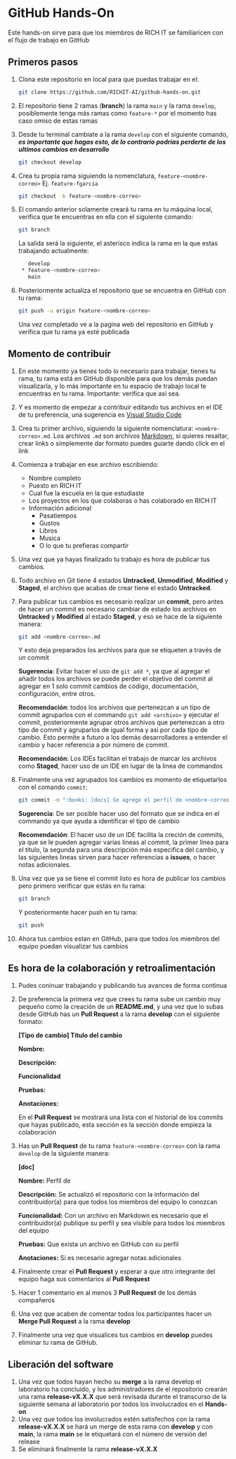 # GitHub Hands-On
Este hands-on sirve para que los miembros de RICH IT se familiaricen con el flujo de trabajo en GitHub

## Primeros pasos
1. Clona este repositorio en local para que puedas trabajar en el:
   ```bash
   git clone https://github.com/RICHIT-AI/github-hands-on.git
   ```

2. El repositorio tiene 2 ramas (**branch**) la rama `main` y la rama `develop`, posiblemente tenga más ramas como `feature-*` por el momento has caso omiso de estas ramas

3. Desde tu terminal cambiate a la rama `develop` con el siguiente comando, ***es importante que hagas esto, de lo contrario podrías perderte de los ultimos cambios en desarrollo***
   ```bash
   git checkout develop
   ```
4. Crea tu propia rama siguiendo la nomenclatura, `feature-<nombre-correo>` Ej. `feature-fgarcia`
   ```bash
   git checkout -b feature-<nombre-correo>
   ```
5. El comando anterior solamente creará tu rama en tu máquina local, verifica que te encuentras en ella con el siguiente comando:
   ```bash
   git branch
   ```
   La salida será la siguiente, el asterisco indica la rama en la que estas trabajando actualmente:
   ```bash
      develop
    * feature-<nombre-correo>
      main
    ```
6. Posteriormente actualiza el repositorio que se encuentra en GitHub con tu rama:
   ```bash
   git push -u origin feature-<nombre-correo>
   ```
   Una vez completado ve a la pagina web del repositorio en GitHub y verifica que tu rama ya esté publicada

## Momento de contribuir
1. En este momento ya tienes todo lo necesario para trabajar, tienes tu rama, tu rama está en GitHub disponible para que los demás puedan visualizarla, y lo más importante en tu espacio de trabajo local te encuentras en tu rama. Importante: verifica que asi sea.

2. Y es momento de empezar a contribuir editando tus archivos en el IDE de tu preferencia, una sugerencia es [Visual Studio Code](https://code.visualstudio.com/)

3. Crea tu primer archivo, siguiendo la siguiente nomenclatura: `<nombre-correo>.md`. Los archivos `.md` son archivos [Markdown](https://commonmark.org/help/), si quieres resaltar, crear links o simplemente dar formato puedes guiarte dando click en el link

4. Comienza a trabajar en ese archivo escribiendo:
   * Nombre completo
   * Puesto en RICH IT
   * Cual fue la escuela en la que estudiaste
   * Los proyectos en los que colaboras o has colaborado en RICH IT
   * Información adicional
     * Pasatiempos
     * Gustos
     * Libros
     * Musica
     * O lo que tu prefieras compartir

5. Una vez que ya hayas finalizado tu trabajo es hora de publicar tus cambios.

6. Todo archivo en Git tiene 4 estados **Untracked**, **Unmodified**, **Modified** y **Staged**, el archivo que acabas de crear tiene el estado **Untracked**.

7. Para publicar tus cambios es necesario realizar un **commit**, pero antes de hacer un commit es necesario cambiar de estado los archivos en **Untracked** y **Modified** al estado **Staged**, y eso se hace de la siguiente manera:
   ```bash
   git add <nombre-correo>.md
   ```
   Y esto deja preparados los archivos para que se etiqueten a través de un commit

   **Sugerencia**: Evitar hacer el uso de `git add *`, ya que al agregar el añadir todos los archivos se puede perder el objetivo del commit al agregar en 1 solo commit cambios de código, documentación, configuración, entre otros. 

   **Recomendación**: todos los archivos que pertenezcan a un tipo de commit agruparlos con el commando `git add <archivo>` y ejecutar el commit, posteriormente agrupar otros archivos que pertenezcan a otro tipo de commit y agruparlos de igual forma y asi por cada tipo de cambio. Esto permite a futuro a los demás desarrolladores a entender el cambio y hacer referencia a por número de commit. 

   **Recomendación**: Los IDEs facilitan el trabajo de marcar los archivos como **Staged**, hacer uso de un IDE en lugar de la linea de commandos

8. Finalmente una vez agrupados los cambios es momento de etiquetarlos con el comando `commit`:
   ```bash
   git commit -m ":books: [docs] Se agrego el perfil de <nombre-correo>"
   ```

   **Sugerencia**: De ser posible hacer uso del formato que se indica en el commando ya que ayuda a identificar el tipo de cambio

   **Recomendación**: El hacer uso de un IDE facilita la creción de commits, ya que se le pueden agregar varias lineas al commit, la primer linea para el título, la segunda para una descripción más especifica del cambio, y las siguientes lineas sirven para hacer referencias a **issues**, o hacer notas adicionales.

9. Una vez que ya se tiene el commit listo es hora de publicar los cambios pero primero verificar que estás en tu rama:
   ```bash
   git branch
   ```
   Y posteriormente hacer push en tu rama:
   ```bash
   git push
   ```
10. Ahora tus cambios estan en GitHub, para que todos los miembros del equipo puedan visualizar tus cambios

## Es hora de la colaboración y retroalimentación
1. Pudes coninuar trabajando y publicando tus avances de forma continua

2. De preferencia la primera vez que crees tu rama sube un cambio muy pequeño como la creación de un **README.md**, y una vez que lo subas desde GitHub has un **Pull Request** a la rama **develop** con el siguiente formato:

    **[Tipo de cambio] Título del cambio**
    
    **Nombre:**

    **Descripción:**

    **Funcionalidad**

    **Pruebas:**

    **Anotaciones:**

    En el **Pull Request** se mostrará una lista con el historial de los commits que hayas publicado, esta sección es la sección donde empieza la colaboración

3. Has un **Pull Request** de tu rama `feature-<nombre-correo>` con la rama `develop` de la siguiente manera:

    **[doc] <tu-nombre>**
    
    **Nombre:** Perfil de <tu-nombre>

    **Descripción:** Se actualizó el repositorio con la información del contribuidor(a) <tu-nombre> para que todos los miembros del equipo lo conozcan

    **Funcionalidad:** Con un archivo en Markdown es necesario que el contribuidor(a) publique su perfil y sea visible para todos los miembros del equipo

    **Pruebas:** Que exista un archivo en GitHub con su perfil

    **Anotaciones:** Si es necesario agregar notas adicionales

4. Finalmente crear el **Pull Request** y esperar a que otro integrante del equipo haga sus comentarios al **Pull Request**

5. Hacer 1 comentario en al menos 3 **Pull Request** de los demás compañeros

6. Una vez que acaben de comentar todos los participantes hacer un **Merge Pull Request** a la rama **develop**

7. Finalmente una vez que visualices tus cambios en **develop** puedes eliminar tu rama de GitHub.

## Liberación del software
1. Una vez que todos hayan hecho su **merge** a la rama develop el laboratorio ha concluido, y los administradores de el repositorio crearán una rama **release-vX.X.X** que será revisada durante el transcurso de la siguiente semana al laboratorio por todos los involucrados en el **Hands-on** 
2. Una vez que todos los involucrados estén satisfechos con la rama **release-vX.X.X** se hará un merge de esta rama con **develop** y con **main**, la rama **main** se le etiquetará con el número de versión del release
3. Se eliminará finalmente la rama **release-vX.X.X**